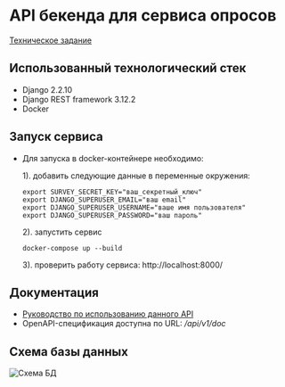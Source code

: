 # API бекенда для сервиса опросов
[Техническое задание](https://github.com/KazakovDenis/fabrique_studio/blob/main/task.txt)  

## Использованный технологический стек
* Django 2.2.10
* Django REST framework 3.12.2
* Docker

## Запуск сервиса
* Для запуска в docker-контейнере необходимо:  
  
    1). добавить следующие данные в переменные окружения:  
    ```
    export SURVEY_SECRET_KEY="ваш_секретный_ключ"
    export DJANGO_SUPERUSER_EMAIL="ваш email"
    export DJANGO_SUPERUSER_USERNAME="ваше имя пользователя"
    export DJANGO_SUPERUSER_PASSWORD="ваш пароль" 
    ```
    2). запустить сервис  
    ```
    docker-compose up --build
    ```
    3). проверить работу сервиса: http://localhost:8000/
  
## Документация
* [Руководство по использованию данного API](https://github.com/KazakovDenis/fabrique_studio/blob/main/survey_service/api/v1/docs/docs.md)  
* OpenAPI-спецификация доступна по URL:  */api/v1/doc*  

## Схема базы данных  
![Схема БД](https://github.com/KazakovDenis/fabrique_studio/blob/main/scheme.png)  
